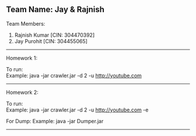 Team Name: Jay & Rajnish                                                                                                                 
--------------------------------------------------------------------------------

Team Members:                                                                                                                           
1. Rajnish Kumar [CIN: 304470392]                                                                                                                                                                                                               
2. Jay Purohit [CIN: 304455065]

--------------------------------------------------------------------------------
Homework 1:

To run:                                                                                                                                 
Example: java -jar crawler.jar -d 2 -u http://youtube.com

--------------------------------------------------------------------------------
Homework 2:

To run:                                                                                                                                 
Example: java -jar crawler.jar -d 2 -u http://youtube.com -e

For Dump:
Example: java -jar Dumper.jar

--------------------------------------------------------------------------------

